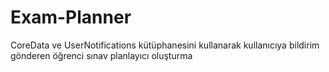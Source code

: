 # Exam-Planner

CoreData ve UserNotifications kütüphanesini kullanarak kullanıcıya bildirim gönderen öğrenci sınav planlayıcı oluşturma
